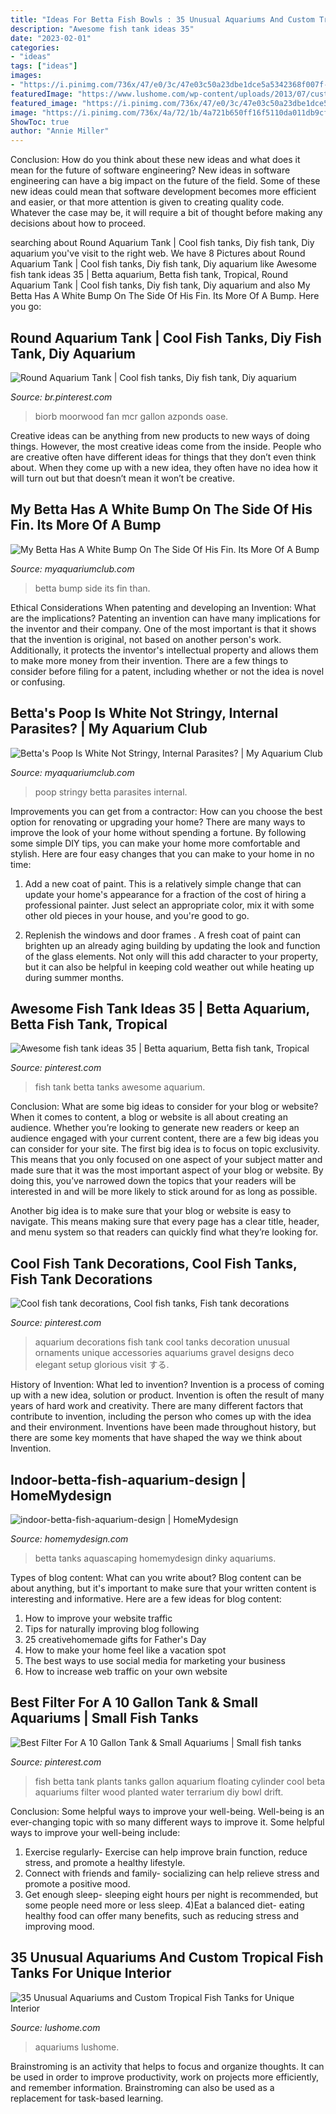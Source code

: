 ```yaml
---
title: "Ideas For Betta Fish Bowls : 35 Unusual Aquariums And Custom Tropical Fish Tanks For Unique Interior"
description: "Awesome fish tank ideas 35"
date: "2023-02-01"
categories:
- "ideas"
tags: ["ideas"]
images:
- "https://i.pinimg.com/736x/47/e0/3c/47e03c50a23dbe1dce5a5342368f007f--cool-fish-tanks-aquarium-decorations.jpg"
featuredImage: "https://www.lushome.com/wp-content/uploads/2013/07/custom-aquariums-fish-tanks-24.jpg"
featured_image: "https://i.pinimg.com/736x/47/e0/3c/47e03c50a23dbe1dce5a5342368f007f--cool-fish-tanks-aquarium-decorations.jpg"
image: "https://i.pinimg.com/736x/4a/72/1b/4a721b650ff16f5110da011db9cf3619.jpg"
ShowToc: true
author: "Annie Miller"
---
```



Conclusion: How do you think about these new ideas and what does it mean for the future of software engineering?
New ideas in software engineering can have a big impact on the future of the field. Some of these new ideas could mean that software development becomes more efficient and easier, or that more attention is given to creating quality code. Whatever the case may be, it will require a bit of thought before making any decisions about how to proceed.

	

		
searching about Round Aquarium Tank | Cool fish tanks, Diy fish tank, Diy aquarium you've visit to the right web. We have 8 Pictures about Round Aquarium Tank | Cool fish tanks, Diy fish tank, Diy aquarium like Awesome fish tank ideas 35 | Betta aquarium, Betta fish tank, Tropical, Round Aquarium Tank | Cool fish tanks, Diy fish tank, Diy aquarium and also My Betta Has A White Bump On The Side Of His Fin. Its More Of A Bump. Here you go:
		
    
## Round Aquarium Tank | Cool Fish Tanks, Diy Fish Tank, Diy Aquarium

<img loading=lazy src="https://i.pinimg.com/736x/4a/72/1b/4a721b650ff16f5110da011db9cf3619.jpg" onerror="this.onerror=null;this.src='https://tse3.mm.bing.net/th?id=OIP.D6A2jDyVyRUYhQpFmNSn9wHaHa&amp;pid=15.1';" alt="Round Aquarium Tank | Cool fish tanks, Diy fish tank, Diy aquarium">

_Source: br.pinterest.com_

>biorb moorwood fan mcr gallon azponds oase. 

	

Creative ideas can be anything from new products to new ways of doing things. However, the most creative ideas come from the inside. People who are creative often have different ideas for things that they don’t even think about. When they come up with a new idea, they often have no idea how it will turn out but that doesn’t mean it won’t be creative.

    
## My Betta Has A White Bump On The Side Of His Fin. Its More Of A Bump

<img loading=lazy src="https://dlgdxii3fgupk.cloudfront.net/myaquariumclub.com/images/fbfiles/images/CAM00330_v_1401704040.jpg" onerror="this.onerror=null;this.src='https://tse3.mm.bing.net/th?id=OIP.9iy7UhbZNVjXd9pWI5J2kQHaJ4&amp;pid=15.1';" alt="My Betta Has A White Bump On The Side Of His Fin. Its More Of A Bump">

_Source: myaquariumclub.com_

>betta bump side its fin than. 

	

Ethical Considerations When patenting and developing an Invention: What are the implications?
Patenting an invention can have many implications for the inventor and their company. One of the most important is that it shows that the invention is original, not based on another person's work. Additionally, it protects the inventor's intellectual property and allows them to make more money from their invention. There are a few things to consider before filing for a patent, including whether or not the idea is novel or confusing.

    
## Betta&#039;s Poop Is White Not Stringy, Internal Parasites? | My Aquarium Club

<img loading=lazy src="https://dlgdxii3fgupk.cloudfront.net/myaquariumclub.com/images/fbfiles/images/IMG_9014-idnl28c55f_v_1561555697.png" onerror="this.onerror=null;this.src='https://tse3.mm.bing.net/th?id=OIP.fTT-ZTZCPLCReEufhDqWkAHaEK&amp;pid=15.1';" alt="Betta&#039;s Poop Is White Not Stringy, Internal Parasites? | My Aquarium Club">

_Source: myaquariumclub.com_

>poop stringy betta parasites internal. 

	

Improvements you can get from a contractor: How can you choose the best option for renovating or upgrading your home?
There are many ways to improve the look of your home without spending a fortune. By following some simple DIY tips, you can make your home more comfortable and stylish. Here are four easy changes that you can make to your home in no time:
1. Add a new coat of paint. This is a relatively simple change that can update your home's appearance for a fraction of the cost of hiring a professional painter. Just select an appropriate color, mix it with some other old pieces in your house, and you're good to go.

2. Replenish the windows and door frames . A fresh coat of paint can brighten up an already aging building by updating the look and function of the glass elements. Not only will this add character to your property, but it can also be helpful in keeping cold weather out while heating up during summer months.


    
## Awesome Fish Tank Ideas 35 | Betta Aquarium, Betta Fish Tank, Tropical

<img loading=lazy src="https://i.pinimg.com/736x/61/c1/0f/61c10fb94d24cdb9272c32ef24db908c.jpg" onerror="this.onerror=null;this.src='https://tse3.mm.bing.net/th?id=OIP.tITVwxzYlta72Aa9TziRqQHaLE&amp;pid=15.1';" alt="Awesome fish tank ideas 35 | Betta aquarium, Betta fish tank, Tropical">

_Source: pinterest.com_

>fish tank betta tanks awesome aquarium. 

	

Conclusion: What are some big ideas to consider for your blog or website?
When it comes to content, a blog or website is all about creating an audience. Whether you’re looking to generate new readers or keep an audience engaged with your current content, there are a few big ideas you can consider for your site. 
The first big idea is to focus on topic exclusivity. This means that you only focused on one aspect of your subject matter and made sure that it was the most important aspect of your blog or website. By doing this, you’ve narrowed down the topics that your readers will be interested in and will be more likely to stick around for as long as possible. 

Another big idea is to make sure that your blog or website is easy to navigate. This means making sure that every page has a clear title, header, and menu system so that readers can quickly find what they’re looking for.

    
## Cool Fish Tank Decorations, Cool Fish Tanks, Fish Tank Decorations

<img loading=lazy src="https://i.pinimg.com/736x/47/e0/3c/47e03c50a23dbe1dce5a5342368f007f--cool-fish-tanks-aquarium-decorations.jpg" onerror="this.onerror=null;this.src='https://tse3.mm.bing.net/th?id=OIP.m2NLZQEXMvY_UsYkdG0mWwHaFj&amp;pid=15.1';" alt="Cool fish tank decorations, Cool fish tanks, Fish tank decorations">

_Source: pinterest.com_

>aquarium decorations fish tank cool tanks decoration unusual ornaments unique accessories aquariums gravel designs deco elegant setup glorious visit する. 

	

History of Invention: What led to invention?
Invention is a process of coming up with a new idea, solution or product. Invention is often the result of many years of hard work and creativity. There are many different factors that contribute to invention, including the person who comes up with the idea and their environment. Inventions have been made throughout history, but there are some key moments that have shaped the way we think about Invention.

    
## Indoor-betta-fish-aquarium-design | HomeMydesign

<img loading=lazy src="https://homemydesign.com/wp-content/uploads/2021/01/indoor-betta-fish-aquarium-design.jpg" onerror="this.onerror=null;this.src='https://tse3.mm.bing.net/th?id=OIP.1PY4UsZnul2B8QvWgy8pIAHaLF&amp;pid=15.1';" alt="indoor-betta-fish-aquarium-design | HomeMydesign">

_Source: homemydesign.com_

>betta tanks aquascaping homemydesign dinky aquariums. 

	

Types of blog content: What can you write about?
Blog content can be about anything, but it's important to make sure that your written content is interesting and informative. Here are a few ideas for blog content:
1. How to improve your website traffic 
2. Tips for naturally improving blog following 
3. 25 creativehomemade gifts for Father's Day 
4. How to make your home feel like a vacation spot 
5. The best ways to use social media for marketing your business 
6. How to increase web traffic on your own website 

    
## Best Filter For A 10 Gallon Tank &amp; Small Aquariums | Small Fish Tanks

<img loading=lazy src="https://i.pinimg.com/736x/02/b3/73/02b3734b6592fdd7266175f29538dd09.jpg" onerror="this.onerror=null;this.src='https://tse1.mm.bing.net/th?id=OIP.4NRRR6iqzAhWYLrEeo79lAHaJ4&amp;pid=15.1';" alt="Best Filter For A 10 Gallon Tank &amp; Small Aquariums | Small fish tanks">

_Source: pinterest.com_

>fish betta tank plants tanks gallon aquarium floating cylinder cool beta aquariums filter wood planted water terrarium diy bowl drift. 

	

Conclusion: Some helpful ways to improve your well-being.
Well-being is an ever-changing topic with so many different ways to improve it. Some helpful ways to improve your well-being include: 
1) Exercise regularly- Exercise can help improve brain function, reduce stress, and promote a healthy lifestyle. 
2) Connect with friends and family- socializing can help relieve stress and promote a positive mood. 
3) Get enough sleep- sleeping eight hours per night is recommended, but some people need more or less sleep. 
4)Eat a balanced diet- eating healthy food can offer many benefits, such as reducing stress and improving mood.

    
## 35 Unusual Aquariums And Custom Tropical Fish Tanks For Unique Interior

<img loading=lazy src="https://www.lushome.com/wp-content/uploads/2013/07/custom-aquariums-fish-tanks-24.jpg" onerror="this.onerror=null;this.src='https://tse1.mm.bing.net/th?id=OIP.vpda4k2mwiidZpMH9dtUBwAAAA&amp;pid=15.1';" alt="35 Unusual Aquariums and Custom Tropical Fish Tanks for Unique Interior">

_Source: lushome.com_

>aquariums lushome. 

	

Brainstroming is an activity that helps to focus and organize thoughts. It can be used in order to improve productivity, work on projects more efficiently, and remember information. Brainstroming can also be used as a replacement for task-based learning.

